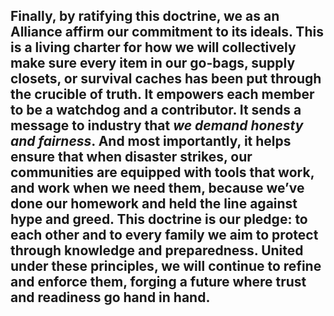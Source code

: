 Finally, by ratifying this doctrine, we as an Alliance affirm our commitment to its ideals. This is a **living charter** for how we will collectively make sure every item in our go-bags, supply closets, or survival caches has been put through the crucible of truth. It empowers each member to be a watchdog and a contributor. It sends a message to industry that _we demand honesty and fairness_. And most importantly, it helps ensure that when disaster strikes, our communities are equipped with tools that work, and work when we need them, because we’ve done our homework and held the line against hype and greed. This doctrine is our pledge: to each other and to every family we aim to protect through knowledge and preparedness. United under these principles, we will continue to refine and enforce them, forging a future where trust and readiness go hand in hand.  
---